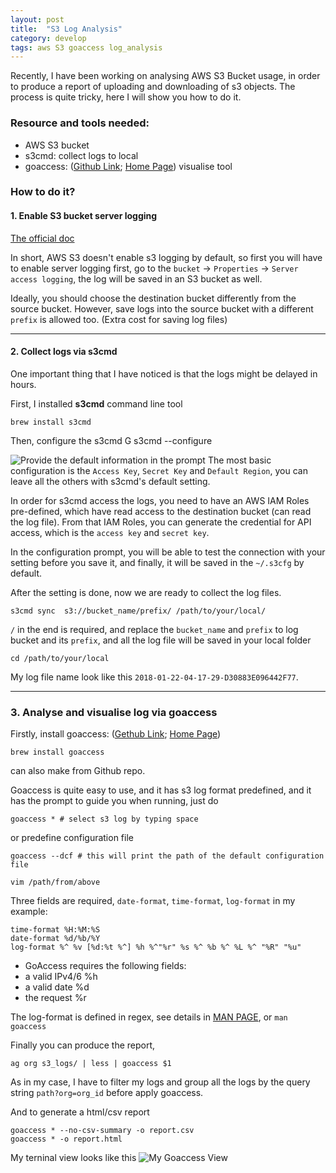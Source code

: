 ```yaml
---
layout: post
title:  "S3 Log Analysis"
category: develop
tags: aws S3 goaccess log_analysis
---
```


Recently, I have been working on analysing AWS S3 Bucket usage, in order to produce a report of uploading and downloading of s3 objects. The process is quite tricky, here I will show you how to do it.

### Resource and tools needed:

- AWS S3 bucket
- s3cmd: collect logs to local
- goaccess: ([Github Link][goaccess-github]; [Home Page][goaccess-home]) visualise tool


### How to do it?
#### 1. Enable S3 bucket server logging

[The official doc][enable-s3-doc]

In short, AWS S3 doesn't enable s3 logging by default, so first you will have to enable server logging first, go to the `bucket` -> `Properties` -> `Server access logging`, the log will be saved in an S3 bucket as well.

Ideally, you should choose the destination bucket differently from the source bucket. However, save logs into the source bucket with a different `prefix` is allowed too. (Extra cost for saving log files)

---
#### 2. Collect logs via s3cmd

One important thing that I have noticed is that the logs might be delayed in hours.

First, I installed **s3cmd** command line tool

    brew install s3cmd

Then, configure the s3cmd
G
    s3cmd --configure

![Provide the default information in the prompt]({{"/images/posts/log_analyse/1.png"}})
The most basic configuration is the `Access Key`, `Secret Key` and `Default Region`, you can leave all the others with s3cmd's default setting.

In order for s3cmd access the logs, you need to have an AWS IAM Roles pre-defined, which have read access to the destination bucket (can read the log file). From that IAM Roles, you can generate the credential for API access, which is the `access key` and `secret key`.

In the configuration prompt, you will be able to test the connection with your setting before you save it, and finally, it will be saved in the `~/.s3cfg` by default.

After the setting is done, now we are ready to collect the log files.

    s3cmd sync  s3://bucket_name/prefix/ /path/to/your/local/

`/` in the end is required, and replace the `bucket_name` and `prefix` to log bucket and its `prefix`, and all the log file will be saved in your local folder

    cd /path/to/your/local

My log file name look like this `2018-01-22-04-17-29-D30883E096442F77`.

---
### 3. Analyse and visualise log via goaccess
Firstly, install goaccess: ([Gethub Link][goaccess-github]; [Home Page][goaccess-home])

    brew install goaccess

can also make from Github repo.

Goaccess is quite easy to use, and it has s3 log format predefined, and it has the prompt to guide you when running, just do

    goaccess * # select s3 log by typing space

or predefine configuration file

    goaccess --dcf # this will print the path of the default configuration file

    vim /path/from/above

Three fields are required, `date-format`, `time-format`, `log-format`
in my example:

    time-format %H:%M:%S
    date-format %d/%b/%Y
    log-format %^ %v [%d:%t %^] %h %^"%r" %s %^ %b %^ %L %^ "%R" "%u"

- GoAccess requires the following fields:
- a valid IPv4/6 %h
- a valid date %d
- the request %r

The log-format is defined in regex, see details in [MAN PAGE][goaccess-manpage], or `man goaccess`

Finally you can produce the report,

    ag org s3_logs/ | less | goaccess $1

As in my case, I have to filter my logs and group all the logs by the query string `path?org=org_id` before apply goaccess.

And to generate a html/csv report

    goaccess * --no-csv-summary -o report.csv
    goaccess * -o report.html

My terninal view looks like this
![My Goaccess View]({{"/images/posts/log_analyse/2.png"}})

[goaccess-github]: https://github.com/allinurl/goaccess
[goaccess-home]: https://goaccess.io
[enable-s3-doc]: https://docs.aws.amazon.com/AmazonS3/latest/user-guide/server-access-logging.html
[goaccess-manpage]: https://goaccess.io/man#custom-log
